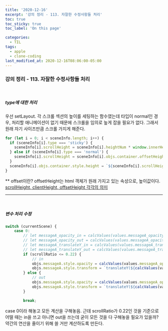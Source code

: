 ```yaml
---
title: '2020-12-16'
excerpt: '강의 정리 - 113. 자잘한 수정사항들 처리'
toc: true
toc_sticky: true
toc_label: 'On this page'

categories:
  - TIL
tags:
  - apple
  - clone-coding
last_modified_at: 2020-12-16T08:06:00-05:00
---
```


### 강의 정리 - 113. 자잘한 수정사항들 처리

<br />

##### type에 대한 처리

우선 setLayout. 각 스크롤 섹션의 높이를 세팅하는 함수였는데 타입이 normal인 경우, 처리할 애니메이션이 없기 때문에 스크롤을 임의로 높게 잡을 필요가 없다. 그래서 원래 자기 사이즈만큼 스크롤 가지게 해준다.

```javascript
for (let i = 0; i < sceneInfo.length; i++) {
  if (sceneInfo[i].type === 'sticky') {
    sceneInfo[i].scrollHeight = sceneInfo[i].heightNum * window.innerHeight;
  } else if (sceneInfo[i].type === 'normal') {
    sceneInfo[i].scrollHeight = sceneInfo[i].objs.container.offsetHeight;
  }
  sceneInfo[i].objs.container.style.height = `${sceneInfo[i].scrollHeight}px`;
}
```

\*\* offset이란?
offsetHeight는 html 객체가 원래 가지고 있는 속성으로, 높이값이다.
[scrollHeight, clientHeight, offsetHeight 각각의 의미](https://jwizard.tistory.com/10)

---

<br />

##### 변수 처리 수정

```javascript
switch (currentScene) {
    case 0:
        // let messageA_opacity_in = calcValues(values.messageA_opacity_in, currentYOffset);
        // let messageA_opacity_out = calcValues(values.messageA_opacity_out, currentYOffset);
        // let messageA_translateY_in = calcValues(values.messageA_translateY_in, currentYOffset);
        // let messageA_translateY_out = calcValues(values.messageA_translateY_out, currentYOffset);
        if (scrollRatio <= 0.22) {
            // in
            objs.messageA.style.opacity = calcValues(values.messageA_opacity_in, currentYOffset);
            objs.messageA.style.transform = `translateY(${calcValues(values.messageA_translateY_in, currentYOffset)}%)`;
        } else {
            // out
            objs.messageA.style.opacity = calcValues(values.messageA_opacity_out, currentYOffset);
            objs.messageA.style.transform = `translateY(${calcValues(values.messageA_translateY_out, currentYOffset)}%)`;
        }

        break;
```

case 0이라 해놓고 모든 계산을 구해놓음. 근데 scrollRatio가 0.22인 것을 기준으로 어떨 때는 in을 쓰고 아니면 out을 쓰는데 굳이 모든 것을 다 구해놓을 필요가 있을까? 약간의 연산을 줄이기 위해 쓸 거만 계산하도록 만든다.
